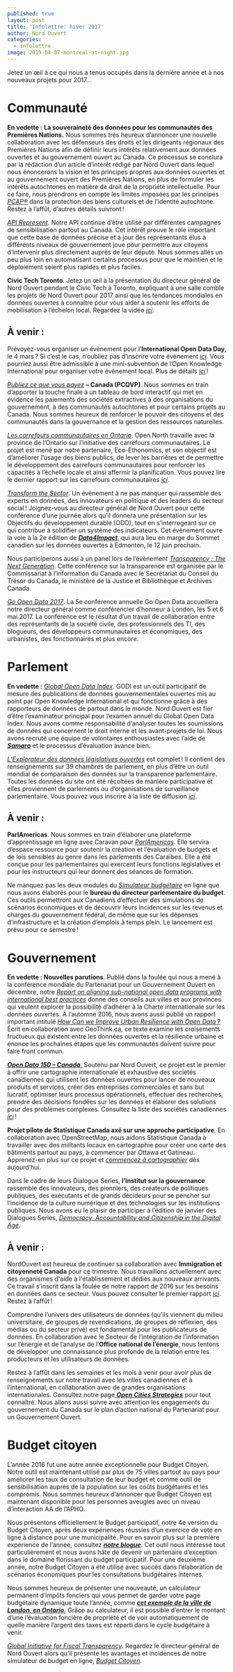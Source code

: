 ```yaml
---
published: true
layout: post
title: 'Infolettre: hiver 2017'
author: Nord Ouvert
categories:
  - infolettre
image: 2019-04-07-montreal-at-night.jpg
---
```

Jetez un œil à ce qui nous a tenus occupés dans la dernière année et à
nos nouveaux projets pour 2017...

**Communauté**
==============

**En vedette :** **La souveraineté des données pour les communautés des
Premières Nations.** Nous sommes très heureux d’annoncer une nouvelle
collaboration avec les défenseurs des droits et les dirigeants régionaux
des Premières Nations afin de définir leurs intérêts relativement aux
données ouvertes et au gouvernement ouvert au Canada. Ce processus se
conclura par la rédaction d’un article d’intérêt rédigé par Nord Ouvert
dans lequel nous énoncerons la vision et les principes propres aux
données ouvertes et au gouvernement ouvert des Premières Nations, en
plus de formuler les intérêts autochtones en matière de droit de la
propriété intellectuelle. Pour ce faire, nous prendrons en compte les
limites imposées par les principes
[*PCAP*](http://fnigc.ca/fr/pcap.html)[*®*](http://fnigc.ca/ocap.html)
dans la protection des biens culturels et de l’identité autochtone.
Restez à l’affût, d’autres détails suivront !

[*API Represent*](https://represent.opennorth.ca/). Notre API continue
d’être utilisé par différentes campagnes de sensibilisation partout au
Canada. Cet intérêt prouve le rôle important que cette base de données
précise et à jour des représentants élus à différents niveaux de
gouvernement joue pour permettre aux citoyens d’intervenir plus
directement auprès de leur député. Nous sommes allés un peu plus loin en
automatisant certains processus pour que le maintien et le déploiement
soient plus rapides et plus faciles.

**Civic Tech Toronto**. Jetez un œil à la présentation du directeur
général de Nord Ouvert pendant le Civic Tech à Toronto, expliquant à une
salle comble les projets de Nord Ouvert pour 2017 ainsi que les
tendances mondiales en données ouvertes à connaître pour vous aider à
soutenir les efforts de mobilisation à l’échelon local. Regardez la
vidéo [*ici*](https://www.youtube.com/watch?v=Z2JRjrrejw4).

**À venir :**
-------------

Prévoyez-vous organiser un évènement pour l’**International Open Data
Day**, le 4 mars ? Si c’est le cas, n’oubliez pas d’inscrire votre
évènement
[*ici*](https://docs.google.com/spreadsheets/d/1cV43fuzwy2q2ZKDWrHVS6XR4O8B01eLevh4PD6nCENE/edit#gid=98436325).
Vous pourriez aussi être admissible à une mini-subvention de l’Open
Knowledge International pour organiser votre évènement local. Plus de
détails
[*ici*](https://blog.okfn.org/2017/01/25/announcing-the-2017-international-open-data-day-mini-grants-scheme/) !

[*Publiez ce que vous payez*](http://www.publishwhatyoupay.org/fr/) **–
Canada (PCQVP)**. Nous sommes en train d’apporter la touche finale à un
tableau de bord interactif qui met en évidence les paiements des
sociétés extractives à des organisations du gouvernement, à des
communautés autochtones et pour certains projets au Canada. Nous sommes
heureux de renforcer le pouvoir des citoyens et des communautés dans la
gouvernance et la gestion des ressources naturelles.

[*Les carrefours communautaires en
Ontario*](https://www.ontario.ca/fr/page/les-carrefours-communautaires-en-ontario-un-cadre-strategique-et-plan-daction).
Open North travaille avec la province de l’Ontario sur l’initiative des
carrefours communautaires. Le projet est mené par notre partenaire,
Eco-Ethonomics, et son objectif est d’améliorer l’usage des biens
publics, de lever les barrières et de permettre le développement des
carrefours communautaires pour renforcer les capacités à l’échelle
locale et ainsi affermir la planification. Vous pouvez lire le dernier
rapport sur les carrefours communautaires
[*ici*](https://www.ontario.ca/fr/page/le-point-sur-les-progres-realises-au-premier-anniversaire-de-carrefours-communautaires-en-ontario-un).

[*Transform the Sector*](http://transform.thesector.ca/). Un évènement à
ne pas manquer qui rassemble des experts en données, des innovateurs en
politique et des leaders du secteur social ! Joignez-vous au directeur
général de Nord Ouvert pour cette conférence d’une journée alors qu’il
donnera une présentation sur les Objectifs du développement durable
(ODD), tout en s’interrogeant sur ce qui contribue à solidifier un
système des indicateurs. Cet évènement ouvre la voie à la 2e édition de
[***Data4Impact***](http://opendatasummit.ca/), qui aura lieu en marge
du Sommet canadien sur les données ouvertes à Edmonton, le 12 juin
prochain.

Nous participerons aussi à un panel lors de l’évènement [*Transparency :
The Next
Generation*](http://www.ci-oic.gc.ca/transparenceconference/index.html).
Cette conférence sur la transparence est organisée par le Commissariat à
l’information du Canada avec le Secrétariat du Conseil du Trésor du
Canada, le ministère de la Justice et Bibliothèque et Archives Canada.

[*Go Open Data 2017*](http://go-opendata.ca/). La 5e conférence annuelle
Go Open Data accueillera notre directeur général comme conférencier
d’honneur à London, les 5 et 6 mai 2017. La conférence est le résultat
d’un travail de collaboration entre des représentants de la société
civile, des professionnels des TI, des blogueurs, des développeurs
communautaires et économiques, des urbanistes, des fonctionnaires et
plus encore.

**Parlement**
=============

**En vedette :** [*Global Open Data
Index*](http://global.survey.okfn.org/). GODI est un outil participatif
de mesure des publications de données gouvernementales ouvertes mis au
point par Open Knowledge International et qui fonctionne grâce à des
rapporteurs de données de partout dans le monde. Nord Ouvert est fier
d’être l’examinateur principal pour l’examen annuel du Global Open Data
Index. Nous avons comme responsabilité d’analyser toutes les soumissions
de données qui concernent le droit interne et les avant-projets de loi.
Nous avons recruté une équipe de volontaires enthousiastes avec l’aide
de [***Samara***](http://www.samaracanada.com/fr/accueil) et le
processus d’évaluation avance bien.

[*L’Explorateur des données législatives
ouvertes*](https://beta.openparldata.org/?lang=fr) est complet ! Il
contient des renseignements sur 39 chambres de parlement, en plus d’être
un outil mondial de comparaison des données sur la transparence
parlementaire. Toutes les données du site ont été récoltées de manière
participative et elles proviennent de parlements ou d’organisations de
surveillance parlementaire. Vous pouvez vous inscrire à la liste de
diffusion
[*ici*](https://groups.google.com/forum/#!forum/parliament-data-donnees).

**À venir :**
-------------

**ParlAmericas**. Nous sommes en train d’élaborer une plateforme
d’apprentissage en ligne avec Caravan pour
[*ParlAmericas*](http://www.parlamericas.org/fr/default.aspx). Elle
servira d’espace ressource pour soutenir la création et l’évaluation de
budgets et de lois sensibles au genre dans les parlements des Caraïbes.
Elle a été conçue pour les parlementaires qui exercent leurs fonctions
législatives et pour les instructeurs qui leur donnent des séances de
formation.

Ne manquez pas les deux modules du [*Simulateur
budgétaire*](http://www.readyreckoner.ca/?locale=fr-CA) en ligne que
nous avons élaborés pour le **bureau du directeur parlementaire du
budget**. Ces outils permettront aux Canadiens d’effectuer des
simulations de scénarios économiques et de découvrir leurs incidences
sur les revenus et charges du gouvernement fédéral, de même que sur les
dépenses d’infrastructure et la création d’emplois à temps plein. Le
lancement est prévu pour ce semestre !

**Gouvernement**
================

**En vedette : Nouvelles parutions**. Publié dans la foulée qui nous a
mené à la conférence mondiale du Partenariat pour un Gouvernement Ouvert
en décembre, notre [*Report on aligning sub-national open data programs
with international best
practices*](http://public.citizenbudget.com/uploads/custom/on.ca/ODCinCanada.pdf)
donne des conseils aux villes et aux provinces qui veulent explorer la
possibilité d’adhérer à la Charte internationale sur les données
ouvertes. À l’automne 2016, nous avons aussi publié un rapport important
intitulé [*How Can we Improve Urban Resilience with Open
Data ?*](https://drive.google.com/file/d/0B8BZxtR6WDBJcHYzallaZFNBRFU/view)
Écrit en collaboration avec GeoThink.ca, ce texte examine les
croisements fructueux qui existent entre les données ouvertes et la
résilience urbaine et énonce les prochaines étapes que les communautés
doivent suivre pour faire front commun.

[***Open Data 150 –
Canada***](http://www.opendata500.com/ca/?lan=fr)[*.*](http://www.opendata500.com/ca/?lan=fr)
Soutenu par Nord Ouvert, ce projet est le premier à offrir une
cartographie internationale et exhaustive des sociétés canadiennes qui
utilisent les données ouvertes pour lancer de nouveaux produits et
services, créer des entreprises commerciales et sans but lucratif,
optimiser leurs processus opérationnels, effectuer des recherches,
prendre des décisions fondées sur les données et élaborer des solutions
pour des problèmes complexes. Consultez la liste des sociétés
canadiennes [*ici*](http://canada.opendata500.com/list-page.html) !

**Projet pilote de Statistique Canada axé sur une approche
participative**. En collaboration avec OpenStreetMap, nous aidons
Statistique Canada à travailler avec des militants locaux en
cartographie pour créer une carte des bâtiments partout au pays, à
commencer par Ottawa et Gatineau. Apprenez-en plus sur ce projet et
[*commencez à
cartographier*](http://www.statcan.gc.ca/fra/approcheparticipative) dès
aujourd’hui.

Dans le cadre de leurs Dialogue Series, **l’Institut sur la
gouvernance** rassemble des innovateurs, des pionniers, des créateurs de
politiques publiques, des exécutants et de grands décideurs pour se
pencher sur l’incidence de la culture numérique et des technologies sur
les institutions publiques. Nous avons eu le plaisir de participer à
l’édition de janvier des Dialogues Series, [*Democracy, Accountability
and Citizenship in the Digital
Age*](http://iog.ca/framing-innovation-dialogue-series/).

**À venir :**
-------------

NordOuvert est heureux de continuer sa collaboration avec **Immigration
et citoyenneté Canada** pour ce trimestre. Nous travaillons actuellement
avec des organismes d'aide à l'établissement et dédiés aux nouveaux
arrivants. Ce travail s’inscrit dans la foulée de notre rapport de 2016
sur les besoins en données dans ce secteur. Vous pouvez consulter le
premier rapport
[*ici*](https://docs.google.com/document/d/1Cw2y4YGpCUz6Ui7PgmoYtrVs5bHSvydRrYuvHDZgu0s/edit?usp=sharing).
Restez à l’affût !

Comprendre l’univers des utilisateurs de données (qu’ils viennent du
milieu universitaire, de groupes de revendications, de groupes de
réflexion, des médias ou du secteur privé) est fondamental pour les
publicateurs de données. En collaboration avec le Secteur de
l’intégration de l’information sur l’énergie et de l’analyse de
l’**Office national de l’énergie**, nous tentons de développer une
connaissance plus profonde de la relation entre les producteurs et les
utilisateurs de données.

Restez à l’affût dans les semaines et les mois à venir pour avoir plus
de renseignements sur notre travail avec les villes canadiennes et à
l’international, en collaboration avec de grandes organisations
internationales. Consultez notre page[
](http://www.opennorth.ca/open-cities-strategies.html)[***Open Cities
Strategies***](http://www.opennorth.ca/open-cities-strategies.html) pour
tout connaître. Nous allons aussi suivre avec attention les engagements
du gouvernement du Canada sur le plan d’action national du Partenariat
pour un Gouvernement Ouvert.

**Budget citoyen**
==================

L’année 2016 fut une autre année exceptionnelle pour Budget Citoyen.
Notre outil est maintenant utilisé par plus de 75 villes partout au pays
pour améliorer les taux de consultation de leur budget et comme outil de
sensibilisation auprès de la population sur les coûts budgétaires et les
compromis. Nous sommes heureux d’annoncer que Budget Citoyen est
maintenant disponible pour les personnes aveugles avec un niveau
d’interaction AA de l’APHO.

Nous présentons officiellement le Budget participatif, notre 4e version
du Budget Citoyen, après deux expériences réussies d’un exercice de vote
en ligne à distance pour une municipalité. Pour en savoir plus sur la
première expérience de l’année, consultez [***notre
blogue***](http://www.opennorth.ca/2015/10/13/open-norths-citizen-budget-simulator-boosts-pioneering-citizen-engagement-project.html).
Cet outil nous intéresse tout particulièrement et nous avons hâte de
devenir un partenaire d’exception dans le domaine florissant du budget
participatif. Pour une deuxième année, notre Budget Citoyen a été
utilisé avec succès dans l’élaboration de scénarios économiques pour les
consultations budgétaires internes.

Nous sommes heureux de présenter une nouveauté, un calculateur permanent
d’impôts fonciers qui vous permet de garder votre page budgétaire
dynamique toute l’année, comme [***cet exemple de la ville de London, en
Ontario***](http://www.london.ca/city-hall/budget-business/budget/Pages/Property-Tax-Calculator.aspx)[*.*](http://www.london.ca/city-hall/budget-business/budget/Pages/Property-Tax-Calculator.aspx)
Grâce au calculateur, il est possible d’entrer le montant d’une
l’évaluation foncière de propriété et de voir automatiquement de quelle
manière l’argent des taxes est réparti dans le cycle budgétaire à venir.

[*Global Initiative for Fiscal
Transparency*](http://www.fiscaltransparency.net/eng/webinar_open_public.php?IdToOpen=20170125106).
Regardez le directeur général de Nord Ouvert alors qu’il présente les
avantages et incidences de notre simulateur de budget en ligne, [*Budget
Citoyen*](http://www.budgetcitoyen.com/).
